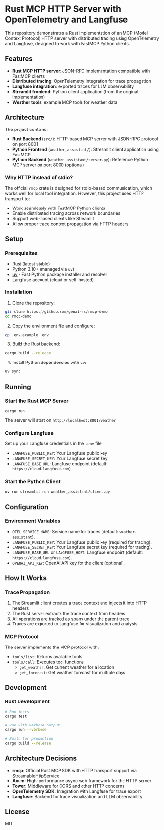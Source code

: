 # Rust MCP HTTP Server with OpenTelemetry and Langfuse

This repository demonstrates a Rust implementation of an MCP (Model Context Protocol) HTTP server with distributed tracing using OpenTelemetry and Langfuse, designed to work with FastMCP Python clients.

## Features

- **Rust MCP HTTP server**: JSON-RPC implementation compatible with FastMCP clients
- **Distributed tracing**: OpenTelemetry integration for trace propagation
- **Langfuse integration**: exported traces for LLM observability
- **Streamlit frontend**: Python client application (from the original implementation)
- **Weather tools**: example MCP tools for weather data

## Architecture

The project contains:
- **Rust Backend** (`src/`): HTTP-based MCP server with JSON-RPC protocol on port 8001
- **Python Frontend** (`weather_assistant/`): Streamlit client application using FastMCP
- **Python Backend** (`weather_assistant/server.py`): Reference Python MCP server on port 8000 (optional)

### Why HTTP instead of stdio?

The official `rmcp` crate is designed for stdio-based communication, which works well for local tool integration. However, this project uses HTTP transport to:
- Work seamlessly with FastMCP Python clients
- Enable distributed tracing across network boundaries
- Support web-based clients like Streamlit
- Allow proper trace context propagation via HTTP headers

## Setup

### Prerequisites

- Rust (latest stable)
- Python 3.10+ (managed via `uv`)
- [uv](https://github.com/astral-sh/uv) - Fast Python package installer and resolver
- Langfuse account (cloud or self-hosted)

### Installation

1. Clone the repository:
```bash
git clone https://github.com/genai-rs/rmcp-demo
cd rmcp-demo
```

2. Copy the environment file and configure:
```bash
cp .env.example .env
```

3. Build the Rust backend:
```bash
cargo build --release
```

4. Install Python dependencies with uv:
```bash
uv sync
```

## Running

### Start the Rust MCP Server

```bash
cargo run
```

The server will start on `http://localhost:8001/weather`

### Configure Langfuse

Set up your Langfuse credentials in the `.env` file:
- `LANGFUSE_PUBLIC_KEY`: Your Langfuse public key
- `LANGFUSE_SECRET_KEY`: Your Langfuse secret key
- `LANGFUSE_BASE_URL`: Langfuse endpoint (default: `https://cloud.langfuse.com`)

### Start the Python Client

```bash
uv run streamlit run weather_assistant/client.py
```

## Configuration

### Environment Variables

- `OTEL_SERVICE_NAME`: Service name for traces (default: `weather-assistant`).
- `LANGFUSE_PUBLIC_KEY`: Your Langfuse public key (required for tracing).
- `LANGFUSE_SECRET_KEY`: Your Langfuse secret key (required for tracing).
- `LANGFUSE_BASE_URL` or `LANGFUSE_HOST`: Langfuse endpoint (default: `https://cloud.langfuse.com`).
- `OPENAI_API_KEY`: OpenAI API key for the client (optional).

## How It Works

### Trace Propagation

1. The Streamlit client creates a trace context and injects it into HTTP headers
2. The Rust server extracts the trace context from headers
3. All operations are tracked as spans under the parent trace
4. Traces are exported to Langfuse for visualization and analysis

### MCP Protocol

The server implements the MCP protocol with:
- `tools/list`: Returns available tools
- `tools/call`: Executes tool functions
  - `get_weather`: Get current weather for a location
  - `get_forecast`: Get weather forecast for multiple days

## Development

### Rust Development

```bash
# Run tests
cargo test

# Run with verbose output
cargo run --verbose

# Build for production
cargo build --release
```

## Architecture Decisions

- **rmcp**: Official Rust MCP SDK with HTTP transport support via StreamableHttpService
- **Axum**: High-performance async web framework for the HTTP server
- **Tower**: Middleware for CORS and other HTTP concerns
- **OpenTelemetry SDK**: Integration with Langfuse for trace export
- **Langfuse**: Backend for trace visualization and LLM observability

## License

MIT
